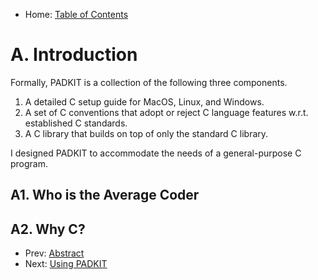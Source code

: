 - Home: [Table of Contents](..)

# A. Introduction

Formally, PADKIT is a collection of the following three components.

1. A detailed C setup guide for MacOS, Linux, and Windows.
2. A set of C conventions that adopt or reject C language features w.r.t. established C standards.
3. A C library that builds on top of only the standard C library.

I designed PADKIT to accommodate the needs of a general-purpose C program. 

## A1. Who is the Average Coder

## A2. Why C?

[^1]: P. J. Landin, 1966. "The next 700 programming languages", Association for Computing Machinery (ACM), vol. 9, no. 3, p. 157-166, https://doi.org/10.1145/365230.365257 -- last accessed @ `[2024-08-31 21:15:43]`
[^2]: R. Chatley, A. Donaldson, and A. Mycroft, 2019. "The next 7000 programming languages", Computing and software science: State of the art and perspectives, p. 250-282, https://doi.org/10.1007/978-3-319-91908-9_15 -- last accessed @ `[2024-08-31 21:45:31]`

- Prev: [Abstract](../abstract)
- Next: [Using PADKIT](../using-padkit)

